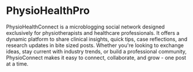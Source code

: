 # PhysioHealthPro
PhysioHealthConnect is a microblogging social network designed exclusively for physiotherapists and healthcare professionals. It offers a dynamic platform to share clinical insights, quick tips, case reflections, and research updates in bite sized posts. Whether you're looking to exchange ideas, stay current with industry trends, or build a professional community, PhysioConnect makes it easy to connect, collaborate, and grow - one post at a time.